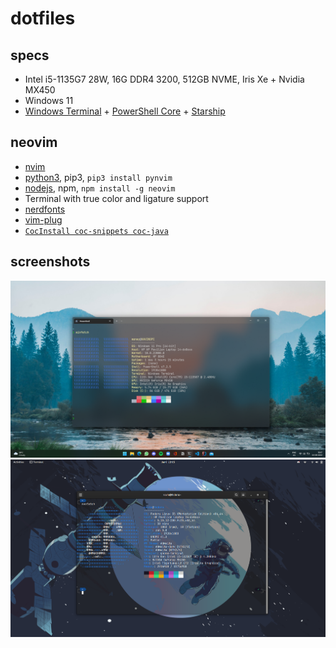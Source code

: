# dotfiles
## specs
* Intel i5-1135G7 28W, 16G DDR4 3200, 512GB NVME, Iris Xe + Nvidia MX450
* Windows 11
* [Windows Terminal](https://github.com/microsoft/terminal) + [PowerShell Core](https://github.com/PowerShell/PowerShell) + [Starship](https://github.com/starship/starship)

## neovim
* [nvim](https://github.com/neovim/neovim) 
* [python3](https://python.org), pip3, `pip3 install pynvim`
* [nodejs](https://nodejs.org), npm, `npm install -g neovim`
* Terminal with true color and ligature support
* [nerdfonts](https://github.com/ryanoasis/nerd-fonts)
* [vim-plug](https://github.com/junegunn/vim-plug)
* [`CocInstall coc-snippets coc-java`](https://github.com/neoclide/coc.nvim/wiki/Using-coc-extensions#implemented-coc-extensions)

## screenshots
![Windows](Pictures/Windows.png)
![Fedora](Pictures/Fedora.png)

